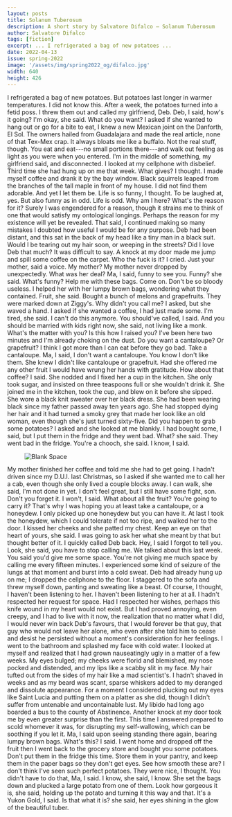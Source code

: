 ```yaml
---
layout: posts
title: Solanum Tuberosum
description: A short story by Salvatore Difalco – Solanum Tuberosum
author: Salvatore Difalco
tags: [fiction]
excerpt: ... I refrigerated a bag of new potatoes ...
date: 2022-04-13
issue: spring-2022
image: '/assets/img/spring2022_og/difalco.jpg'
width: 640
height: 426
---
```


I refrigerated a bag of new potatoes. But potatoes last longer in warmer
temperatures. I did not know this. After a week, the potatoes turned
into a fetid poss. I threw them out and called my girlfriend, Deb. Deb,
I said, how's it going? I'm okay, she said. What do you want? I asked if
she wanted to hang out or go for a bite to eat, I knew a new Mexican
joint on the Danforth, El Sol. The owners hailed from Guadalajara and
made the real article, none of that Tex-Mex crap. It always bloats me
like a buffalo. Not the real stuff, though. You eat and eat---no small
portions there---and walk out feeling as light as you were when you
entered. I'm in the middle of something, my girlfriend said, and
disconnected. I looked at my cellphone with disbelief. Third time she
had hung up on me that week. What gives? I thought. I made myself coffee
and drank it by the bay window. Black squirrels leaped from the branches
of the tall maple in front of my house. I did not find them adorable.
And yet I let them be. Life is so funny, I thought. To be laughed at,
yes. But also funny as in odd. Life is odd. Why am I here? What's the
reason for it? Surely I was engendered for a reason, though it strains
me to think of one that would satisfy my ontological longings. Perhaps
the reason for my existence will yet be revealed. That said, I continued
making so many mistakes I doubted how useful I would be for any purpose.
Deb had been distant, and this sat in the back of my head like a tiny
man in a black suit. Would I be tearing out my hair soon, or weeping in
the streets? Did I love Deb that much? It was difficult to say. A knock
at my door made me jump and spill some coffee on the carpet. Who the
fuck is it? I cried. Just your mother, said a voice. My mother? My
mother never dropped by unexpectedly. What was her deal? Ma, I said,
funny to see you. Funny? she said. What's funny? Help me with these
bags. Come on. Don't be so bloody useless. I helped her with her lumpy
brown bags, wondering what they contained. Fruit, she said. Bought a
bunch of melons and grapefruits. They were marked down at Ziggy's. Why
didn't you call me? I asked, but she waved a hand. I asked if she wanted
a coffee, I had just made some. I'm tired, she said. I can't do this
anymore. You should've called, I said. And you should be married with
kids right now, she said, not living like a monk. What's the matter with
you? Is this how I raised you? I've been here two minutes and I'm
already choking on the dust. Do you want a cantaloupe? Or grapefruit? I
think I got more than I can eat before they go bad. Take a cantaloupe.
Ma, I said, I don't want a cantaloupe. You know I don't like them. She
knew I didn't like cantaloupe or grapefruit. Had she offered me any
other fruit I would have wrung her hands with gratitude. How about that
coffee? I said. She nodded and I fixed her a cup in the kitchen. She
only took sugar, and insisted on three teaspoons full or she wouldn't
drink it. She joined me in the kitchen, took the cup, and blew on it
before she sipped. She wore a black knit sweater over her black dress.
She had been wearing black since my father passed away ten years ago.
She had stopped dying her hair and it had turned a smoky grey that made
her look like an old woman, even though she's just turned sixty-five.
Did you happen to grab some potatoes? I asked and she looked at me
blankly. I had bought some, I said, but I put them in the fridge and
they went bad. What? she said. They went bad in the fridge. You're a
chooch, she said. I know, I said.

<figure class="my-4 py-3 ">
  <img src="{{ '/assets/img/dinkus.png' | prepend: site.baseurl }}" class="d-block mx-auto" alt="Blank Space" style="max-height:15px;" />
</figure>

My mother finished her coffee and told me she had to get going. I hadn't
driven since my D.U.I. last Christmas, so I asked if she wanted me to
call her a cab, even though she only lived a couple blocks away. I can
walk, she said, I'm not done in yet. I don't feel great, but I still
have some fight, son. Don't you forget it. I won't, I said. What about
all the fruit? You're going to carry it? That's why I was hoping you at
least take a cantaloupe, or a honeydew. I only picked up one honeydew
but you can have it. At last I took the honeydew, which I could tolerate
if not too ripe, and walked her to the door. I kissed her cheeks and she
patted my chest. Keep an eye on that heart of yours, she said. I was
going to ask her what she meant by that but thought better of it. I
quickly called Deb back. Hey, I said I forgot to tell you. Look, she
said, you have to stop calling me. We talked about this last week. You
said you'd give me some space. You're not giving me much space by
calling me every fifteen minutes. I experienced some kind of seizure of
the lungs at that moment and burst into a cold sweat. Deb had already
hung up on me; I dropped the cellphone to the floor. I staggered to the
sofa and threw myself down, panting and sweating like a beast. Of
course, I thought, I haven't been listening to her. I haven't been
listening to her at all. I hadn't respected her request for space. Had I
respected her wishes, perhaps this knife wound in my heart would not
exist. But I had proved annoying, even creepy, and I had to live with it
now, the realization that no matter what I did, I would never win back
Deb's favours, that I would forever be that guy, that guy who would not
leave her alone, who even after she told him to cease and desist he
persisted without a moment's consideration for her feelings. I went to
the bathroom and splashed my face with cold water. I looked at myself
and realized that I had grown nauseatingly ugly in a matter of a few
weeks. My eyes bulged; my cheeks were florid and blemished, my nose
pocked and distended, and my lips like a scabby slit in my face. My hair
tufted out from the sides of my hair like a mad scientist's. I hadn't
shaved in weeks and as my beard was scant, sparse whiskers added to my
deranged and dissolute appearance. For a moment I considered plucking
out my eyes like Saint Lucia and putting them on a platter as she did,
though I didn't suffer from untenable and uncontainable lust. My libido
had long ago boarded a bus to the county of Abstinence. Another knock at
my door took me by even greater surprise than the first. This time I
answered prepared to scold whomever it was, for disrupting my
self-wallowing, which can be soothing if you let it. Ma, I said upon
seeing standing there again, bearing lumpy brown bags. What's this? I
said. I went home and dropped off the fruit then I went back to the
grocery store and bought you some potatoes. Don't put them in the fridge
this time. Store them in your pantry, and keep them in the paper bags so
they don't get eyes. See how smooth these are? I don't think I've seen
such perfect potatoes. They were nice, I thought. You didn't have to do
that, Ma, I said. I know, she said, I know. She set the bags down and
plucked a large potato from one of them. Look how gorgeous it is, she
said, holding up the potato and turning it this way and that. It's a
Yukon Gold, I said. Is that what it is? she said, her eyes shining in
the glow of the beautiful tuber.
